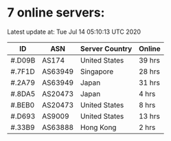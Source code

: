 # 7 online servers:

Latest update at: Tue Jul 14 05:10:13 UTC 2020

| ID | ASN | Server Country | Online |
| -- | --- | -------------- | ------ |
| #.D09B | AS174 | United States | 39 hrs |
| #.7F1D | AS63949 | Singapore | 28 hrs |
| #.2A79 | AS63949 | Japan | 31 hrs |
| #.8DA5 | AS20473 | Japan | 4 hrs |
| #.BEB0 | AS20473 | United States | 8 hrs |
| #.D693 | AS9009 | United States | 13 hrs |
| #.33B9 | AS63888 | Hong Kong | 2 hrs |

